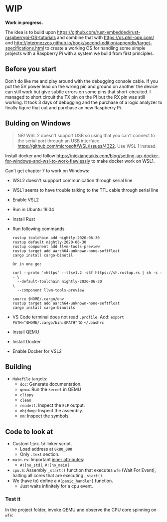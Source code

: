 # WIP

**Work in progress.**

The idea is to build upon https://github.com/rust-embedded/rust-raspberrypi-OS-tutorials
and combine that with https://os.phil-opp.com/ and http://intermezzos.github.io/book/second-edition/appendix/target-specifications.html to create a working OS for handling some simple projects with a Raspberry Pi with
a system we build from first principles.

## Before you start

Don't do like me and play around with the debugging console cable. If you put the 5V power lead
on the wrong pin and ground on another the device can still work but give subtle errors on some pins
that short-circuited. I managed to short circuit the TX pin on the PI but the RX pin was still
working. It took 3 days of debugging and the purchase of a logic analyzer to finally figure that out
and purchase an new Raspberry Pi.

## Bulding on Windows

>NB! WSL 2 doesn't support USB so using that you can't connect to the serial port through an
USB interface. https://github.com/microsoft/WSL/issues/4322. Use WSL 1 instead.

Install docker and follow https://nickjanetakis.com/blog/setting-up-docker-for-windows-and-wsl-to-work-flawlessly
to make docker work on WSL1.

Can't get chapter 7 to work on Windows:
- WSL2 doesn't suppport communication through serial line
- WSL1 seems to have trouble talking to the TTL cable through serial line


- Enable VSL2
- Run in Ubuntu 18.04
- Install Rust
- Run following commands
  ```
  rustup toolchain add nightly-2020-06-30
  rustup default nightly-2020-06-30
  rustup component add llvm-tools-preview
  rustup target add aarch64-unknown-none-softfloat
  cargo install cargo-binutil

  Or in one go:

  curl --proto '=https' --tlsv1.2 -sSf https://sh.rustup.rs | sh -s -- \
    --default-toolchain nightly-2020-06-30                           \
    --component llvm-tools-preview

  source $HOME/.cargo/env
  rustup target add aarch64-unknown-none-softfloat
  cargo install cargo-binutils
  ```
- VS Code terminal does not read `.profile`. Add: `export PATH="$HOME/.cargo/bin:$PATH"`
to `~/.bashrc`
- Install QEMU
- Install Docker
- Enable Docker for VSL2

## Building

- `Makefile` targets:
    - `doc`: Generate documentation.
    - `qemu`: Run the `kernel` in QEMU
    - `clippy`
    - `clean`
    - `readelf`: Inspect the `ELF` output.
    - `objdump`: Inspect the assembly.
    - `nm`: Inspect the symbols.

## Code to look at

- Custom `link.ld` linker script.
    - Load address at `0x80_000`
    - Only `.text` section.
- `main.rs`: Important [inner attributes]:
    - `#![no_std]`, `#![no_main]`
- `cpu.S`: Assembly `_start()` function that executes `wfe` (Wait For Event), halting all cores that
  are executing `_start()`.
- We (have to) define a `#[panic_handler]` function.
    - Just waits infinitely for a cpu event.

[inner attributes]: https://doc.rust-lang.org/reference/attributes.html




### Test it

In the project folder, invoke QEMU and observe the CPU core spinning on `wfe`:
```console

```
